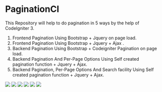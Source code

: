 # PaginationCI
This Repository will help to do pagination in 5 ways by the help of CodeIgniter 3.
1) Frontend Pagination Using Bootstrap + Jquery on page load.
2) Frontend Pagination Using Bootstrap + Jquery + Ajax .
3) Backend Pagination Using Bootstrap + Codeigniter Pagination on page load.
4) Backend Pagination And Per-Page Options Using Self created pagination function + Jquery + Ajax.
5) Backend Pagination, Per-Page Options And Search facility Using Self created pagination function + Jquery + Ajax.

![](screenshots/indexPage.png)
![](screenshots/FrontendPagination1.png)
![](screenshots/FrontendPagination2.png)
![](screenshots/CodeIgniterPagination.png)
![](screenshots/BackendPaginationByAjax.png)
![](screenshots/BackendPaginationAndSearchByAjax.png)
